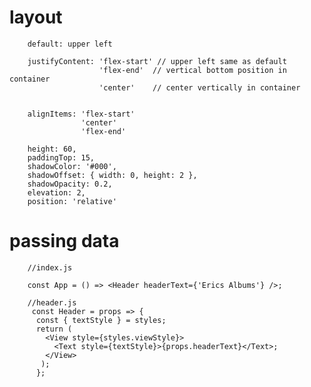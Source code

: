 # layout

        default: upper left
        
        justifyContent: 'flex-start' // upper left same as default
                        'flex-end'  // vertical bottom position in container
                        'center'    // center vertically in container
                        
                        
        alignItems: 'flex-start'
                    'center'
                    'flex-end'
                    
        height: 60,
        paddingTop: 15,
        shadowColor: '#000',
        shadowOffset: { width: 0, height: 2 },
        shadowOpacity: 0.2,
        elevation: 2,
        position: 'relative'



# passing data
        //index.js
        
        const App = () => <Header headerText={'Erics Albums'} />;
        
        //header.js
         const Header = props => {
          const { textStyle } = styles;
          return (
            <View style={styles.viewStyle}>
              <Text style={textStyle}>{props.headerText}</Text>;
            </View>
           );
          };
          
          
